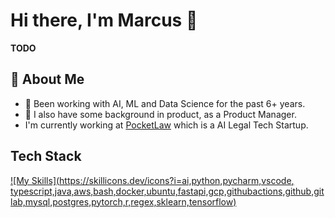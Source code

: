 # Hi there, I'm Marcus 👋
__TODO__

## 💬 About Me
- 🤖 Been working with AI, ML and Data Science for the past 6+ years.
- 🎯 I also have some background in product, as a Product Manager.
- I'm currently working at [PocketLaw](pocketlaw.com) which is a AI Legal Tech Startup.

## Tech Stack
[![My Skills](https://skillicons.dev/icons?i=ai,python,pycharm,vscode, typescript,java,aws,bash,docker,ubuntu,fastapi,gcp,githubactions,github,gitlab,mysql,postgres,pytorch,r,regex,sklearn,tensorflow)](https://skillicons.dev)

<!--
**MarcusElwin/MarcusElwin** is a ✨ _special_ ✨ repository because its `README.md` (this file) appears on your GitHub profile.

Here are some ideas to get you started:

- 🔭 I’m currently working on ...
- 🌱 I’m currently learning ...
- 👯 I’m looking to collaborate on ...
- 🤔 I’m looking for help with ...
- 💬 Ask me about ...
- 📫 How to reach me: ...
- 😄 Pronouns: ...
- ⚡ Fun fact: ...
-->
